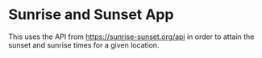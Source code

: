 # Sunrise and Sunset App

This uses the API from https://sunrise-sunset.org/api in order to attain
the sunset and sunrise times for a given location.
